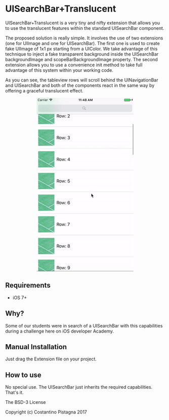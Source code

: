 UISearchBar+Translucent
=======================

UISearchBar+Translucent is a very tiny and nifty extension that allows you to use the translucent features within the standard UISearchBar component.

The proposed solution is really simple. It involves the use of two extensions (one for UIImage and one for UISearchBar). The first one is used to create fake UIImage of 1x1 px starting from a UIColor. We take advantage of this technique to inject a fake transparent background inside the UISearchBar backgroundImage and scopeBarBackgroundImage property. The second extension allows you to use a convenience init method to take full advantage of this system within your working code.

As you can see, the tableview rows will scroll behind the UINavigationBar and UISearchBar and both of the components react in the same way by offering a graceful translucent effect.

<p align="center">
	<img src="https://github.com/valvoline/UISearchBar-Translucent/blob/master/gifanimation.gif" width="306" height=549>
</p>

Requirements
------------
- iOS 7+


Why?
---
Some of our students were in search of a UISearchBar with this capabilities during a challenge here on iOS developer Academy.


Manual Installation
------------------

Just drag the Extension file on your project.

How to use
----------
No special use. The UISearchBar just inherits the required capabilities. That's it.


The BSD-3 License

Copyright (c) Costantino Pistagna 2017


 